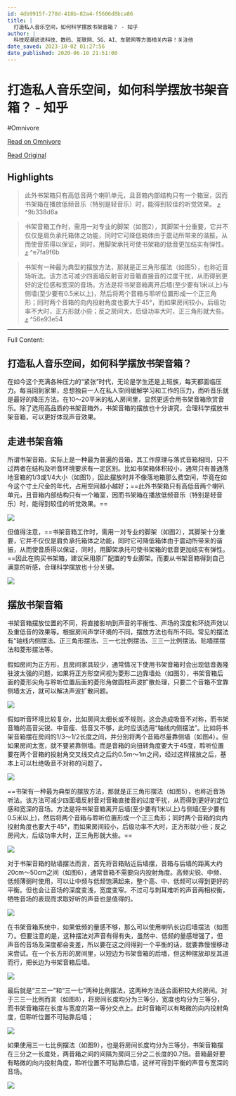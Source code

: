```yaml
---
id: 4db9915f-278d-418b-82a4-f5606d8bca86
title: |
  打造私人音乐空间，如何科学摆放书架音箱？ - 知乎
author: |
  科技观潮说说科技、数码、互联网、5G、AI、车联网等方面相关内容！​关注他
date_saved: 2023-10-02 01:27:56
date_published: 2020-06-10 21:51:00
---
```


# 打造私人音乐空间，如何科学摆放书架音箱？ - 知乎
#Omnivore

[Read on Omnivore](https://omnivore.app/me/-18aeedb7cf9)

[Read Original](https://zhuanlan.zhihu.com/p/147545017)

## Highlights

> 此外书架箱只有高低音两个喇叭单元，且音箱内部结构只有一个箱室，因而书架箱在播放低频音乐（特别是轻音乐）时，能得到较佳的听觉效果。 [⤴️](https://omnivore.app/me/-18aeedb7cf9#9b338d6a-5533-4ff0-bdf9-ed8f3274aafc)  ^9b338d6a

> 书架音箱工作时，需用一对专业的脚架（如图2），其脚架十分重要，它并不仅仅是肩负承托箱体之功能，同时它可降低箱体由于震动所带来的谐振，从而使音质得以保证，同时，用脚架承托可使书架箱的低音更加结实有弹性。 [⤴️](https://omnivore.app/me/-18aeedb7cf9#e7fa9f6b-dd3a-4e2f-a82b-d069ee2e14de)  ^e7fa9f6b

> 书架有一种最为典型的摆放方法，那就是正三角形摆法（如图5），也称近音场听法。该方法可减少四面墙反射音对音箱直接音的过度干扰，从而得到更好的定位感和宽深的音场。方法是将书架音箱离开后墙(至少要有1米以上)与侧墙(至少要有0.5米以上)，然后将两个音箱与聆听位置形成一个正三角形；同时两个音箱的向内投射角度也要大于45°，而如果房间较小，后级功率不大时，正方形就小些；反之房间大，后级功率大时，正三角形就大些。 [⤴️](https://omnivore.app/me/-18aeedb7cf9#56e93e54-0ed2-4545-b37a-83e5d9e48d1d)  ^56e93e54


--- 

Full Content: 

## 打造私人音乐空间，如何科学摆放书架音箱？

在如今这个充满各种压力的“紧张”时代，无论是学生还是上班族，每天都面临压力。每当回到家里，总想独自一人在私人空间缓解学习和工作的压力，而听音乐就是最好的降压方法。在10～20平米的私人房间里，显然更适合用书架音箱欣赏音乐。除了选用高品质的书架音箱外，书架音箱的摆放也十分讲究，合理科学摆放书架音箱，可以更好体现声音效果。

## **走进书架音箱**

所谓书架音箱，实际上是一种最为普遍的音箱，其工作原理与落式音箱相同，只不过两者在结构及听音环境要求有一定区别。比如书架箱体积较小，通常只有普通落地音箱的1/3或1/4大小（如图1），因此摆放时并不像落地箱那么费空间，毕竟在如今这个寸土尺金的年代，占用空间越小越好；==此外书架箱只有高低音两个喇叭单元，且音箱内部结构只有一个箱室，因而书架箱在播放低频音乐（特别是轻音乐）时，能得到较佳的听觉效果。==

![](https://proxy-prod.omnivore-image-cache.app/637x398,s2d7F2QaakCPZMZcBOAOf4XgKggCFihDz7jW0MoVvj3k/https://pic4.zhimg.com/v2-794b0504be46b8790f5bbcd68b1ea98b_b.jpg)

但值得注意，==书架音箱工作时，需用一对专业的脚架（如图2），其脚架十分重要，它并不仅仅是肩负承托箱体之功能，同时它可降低箱体由于震动所带来的谐振，从而使音质得以保证，同时，用脚架承托可使书架箱的低音更加结实有弹性。==因此在购买书架箱，建议采用原厂配置的专业脚架。而要从书架音箱得到自己满意的听感，合理科学摆放也十分关键。

![](https://proxy-prod.omnivore-image-cache.app/464x379,sC3djuLPZ-qHhffwacXSUxRO1RYe4Adzv3sQ3h1NtJ40/https://pic4.zhimg.com/v2-edc53d9db2f8f37eadf45c228ba7956f_b.jpg)

## **摆放书架音箱**

书架音箱摆放位置的不同，将直接影响到声音的平衡性、声场的深度和环绕声效以及重低音的效果等。根据房间声学环境的不同，摆放方法也有所不同。常见的摆法有“轴线内侧摆法、正三角形摆法、三一七比例摆法、三三一比例摆法、贴墙摆摆法和菱形摆法等。

假如房间为正方形，且房间家具较少，通常情况下使用书架音箱时会出现低音轰隆驻波太强的问题，如果将正方形空间视为菱形二边靠墙处（如图3），书架音箱后面的菱形尖角与聆听位置后面的菱形角做圆柱声波扩散处理，只要二个音箱不宜靠侧墙太近，就可以解决声波扩散问题。

![](https://proxy-prod.omnivore-image-cache.app/514x511,sHlfY9p_hWFNUd4o6SiTX0i-v7G7H92_fSGj8vLACIH8/https://pic2.zhimg.com/v2-0476dc7912a56f5ae114021e43315edd_b.jpg)

假如听音环境比较复杂，比如房间太细长或不规则，这会造成吸音不对称，而书架音箱的高音尖锐、中音瘦、低音又不够，此时应该选用“轴线内侧摆法”。比如将书架音箱摆在房间的1/3～1/2长度之间，并分别将两个音箱尽量靠侧墙（如图4）。但如果房间太宽，就不要紧靠侧墙。而是音箱的向扭转角度要大于45度，聆听位置要在两个音箱的投射角交叉线交点之后约0.5m～1m之间，经过这样摆放之后，基本上可以杜绝吸音不对称的问题了。

![](https://proxy-prod.omnivore-image-cache.app/254x478,sI2uDzX4wFD6u8noAJSvsfayNfylgSRFUDcLsTatWnuA/https://pic4.zhimg.com/v2-f91d9c739e9b82a978f5cfb4936c06b3_b.jpg)

==书架有一种最为典型的摆放方法，那就是正三角形摆法（如图5），也称近音场听法。该方法可减少四面墙反射音对音箱直接音的过度干扰，从而得到更好的定位感和宽深的音场。方法是将书架音箱离开后墙(至少要有1米以上)与侧墙(至少要有0.5米以上)，然后将两个音箱与聆听位置形成一个正三角形；同时两个音箱的向内投射角度也要大于45°，而如果房间较小，后级功率不大时，正方形就小些；反之房间大，后级功率大时，正三角形就大些。==

![](https://proxy-prod.omnivore-image-cache.app/456x538,sXXyByR7fwJFv4YsYIGPcJ-wSk3o5Ifgw47FsU0PCNgI/https://pic3.zhimg.com/v2-a04a8a51a3749b53310e6528c4fa73c6_b.jpg)

对于书架音箱的贴墙摆法而言，首先将音箱贴近后墙摆，音箱与后墙的距离大约20cm～50cm之间（如图6），通常音箱不需要向内投射角度。高频尖锐、中频、低频薄弱时使用，可以让中频与低频饱满起来，整个高、中、低频可以得到更好的平衡。但也会让音场的深度变浅，宽度变窄。不过可与刺耳难听的声音两相权衡，牺牲音场的表现而求取好听的声音也是值得的。

![](https://proxy-prod.omnivore-image-cache.app/376x502,skNEeN26MV3RsKq9PcPjNsRRH3FeuVAL_HbA1t2ZRRfo/https://pic4.zhimg.com/v2-5cac6acaae4cfb5892122d2ddd205f77_b.jpg)

在书架音箱系统中，如果低频的量感不够，那么可以使用喇叭长边后墙摆法（如图7）。但要注意的是，这种摆法对声音有得有失，虽然中、低频的量感增强了，但声音的音场及深度都会变差，所以要在这之间得到一个平衡的话，就要靠慢慢移动来尝试。在一个长方形的房间里，以短边为书架音箱的后墙，但这种摆放却反其道而行，把长边为书架音箱后墙。

![](https://proxy-prod.omnivore-image-cache.app/474x308,s-do8IAc777y1g4Qq85mEU2GecqWYqx76g0HzXx27jX8/https://pic2.zhimg.com/v2-2fb0ac97e706c05fde463f9aba99982d_b.jpg)

最后就是“三三一”和“三一七”两种比例摆法，这两种方法适合面积较大的房间。对于三三一比例而言（如图8），将房间长度均分为三等分，宽度也均分为三等分，而书架音箱摆在长度与宽度的第一等分交点上。此时音箱可以有略微的向内投射角度，但聆听位置不可贴靠后墙；

![](https://proxy-prod.omnivore-image-cache.app/454x541,sbSbLSGJec-ldYrxXDX5sw1vZgHb917-W8QiYLEcZTnM/https://pic4.zhimg.com/v2-d42f786a1208c5af07c26dd0ce82c0f7_b.jpg)

如果使用三一七比例摆法（如图9），也是将房间长度均分为三等分，书架音箱摆在三分之一长度处，两音箱之间的间隔为房间三分之二长度的0.7倍。音箱最好要有略微的向内投射角度，聆听位置不可贴靠后墙，这样可得到平衡的声音与宽深的音场。

![](https://proxy-prod.omnivore-image-cache.app/456x539,sDgm5pAEvTejRuW-uYoifyAQVd0Plus9YLdWW2hO9RZ8/https://pic4.zhimg.com/v2-8adcf96930df3b51818077b36320c84f_b.jpg)
